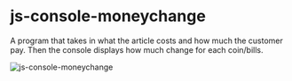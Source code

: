# js-console-moneychange
A program that takes in what the article costs and how much the customer pay. Then the console displays how much change for each coin/bills.

![js-console-moneychange](https://github.com/Lucaspers/js-console-moneychange/blob/master/javascript%20console%20v%C3%A4xelprogram/images/console.PNG)
